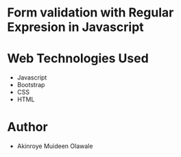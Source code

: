 # Form validation with Regular Expresion in Javascript


# Web Technologies Used

+ Javascript
+ Bootstrap
+ CSS
+ HTML

# Author

+ Akinroye Muideen Olawale

 
